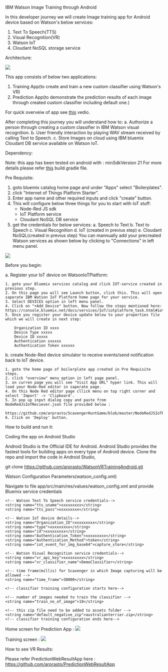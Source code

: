 IBM Watson Image Training through Android

In this developer journey we will create Image training app for Android device based on Watson's below services:

1. Text To Speech(TTS)
3. Visual Recognition(VR)
4. Watson IoT
5. Cloudant NoSQL storage service


Architecture:

<img src="app/libs/Snip20170811_1.png" allign="center"/>

This app consists of below two applications:
1. Training App(to create and train a new custom classifier using Watson's VR)
2. Prediction App(to demonstrate the prediction results of each image through created custom classifier including default one.)

For quick overveiw of app see <a href="app/libs/intro.mp4">this</a> vedio.

After completing this journey you will understand how to:
a. Authorize a person through creating a custom classifier in IBM Watson visual recognition.
b. User friendly interaction by playing WAV stream received by calling Text to Speech.
c. Store Images on cloud using IBM bluemix Cloudant DB service available on Watson IoT.

Dependency:

Note: this app has been tested on android with : minSdkVersion 21
For more details please refer <a href="STest/app/build.gradle">this</a> build.gradle file.

Pre Requisite:

1. goto bluemix catalog home page and under "Apps" select "Boilerplates".
2. click "Internet of Things Platform Starter".
3. Enter app name and other required inputs and click "create" button.
4. This will configure below three things for you to start with IoT stuff:
	* Node-Red JS sdk
	* IoT Platform service
	* Cloudant NoSQL DB service
5. get the credentials for below services:
	a. Speech to Text
	b. Text to Speech
	c. Visual Recognition
	d. IoT (created in previus step)
	e. Cloudant NoSQL(created in previus step)
   			You can mannually add your precreated Watson services as shown below by clicking to "Connections" in left menu panel.
<img src="app/libs/Snip20170811_4.png" allign="center"/>

Before you begin:

a. Register your IoT device on WatsonIoTPlatform:

	1. goto your Bluemix services catalog and click IOT-service created in previous step.
	2. On this page you will see Launch button, click this. This will open saperate IBM Watson IoT Platform home page for your service.
	3. Select DEVICES option in left menu panel.
	4. Click on "+Add Device" button. Now follow the steps mentioned here: https://console.bluemix.net/docs/services/IoT/iotplatform_task.html#iotplatform_task'
	5. Once you register your device update below to your properties file which we will create in next step:

		Organization ID xxxx
		Device Type xxxxx
		Device ID xxxxx
		Authentication xxxxxx
		Authentication Token xxxxxx

b. create Node-Red device simulator to receive events/send notification back to IoT device.

	1. goto the home page of boilerplate app created in Pre Requisite steps.
	2. click "overview" menu option in left page panel.
	3. on curren page you will see "Visit App URL" hyper link. This will load your Node-Red editor in saperate page.
	4. On this Node Red editor page cllick menu on top right corner and select 'Import' -> 'Clipboard'.
	5. In pop up input dialog copy and paste from NodeRedJsIoTReciever.json file provided below :
	                https://github.com/arprasto/ScavengerHuntGame/blob/master/NodeRedJSIoTReciever.json
	6. Click on 'Deploy' button.

How to build and run it:

Coding the app on Android Studio

Android Studio is the Official IDE for Android. Android Studio provides the fastest tools for building apps on every type of Android device.
Clone the repo and import the code in Android Studio,

git clone https://github.com/arprasto/WatsonVRTrainingAndroid.git

Watson Configuration Parameters(watson_config.xml)

Navigate to file app/src/main/res/values/watson_config.xml and provide Bluemix service credentials

    <!-- Watson Text To Speech service credentials-->
    <string name="tts_uname">xxxxxxxxx</string> 
    <string name="tts_pass">xxxxxxxxx</string> 

    <!-- Watson IoT device details-->
    <string name="Organization_ID">xxxxxxxxx</string> 
    <string name="type">xxxxxxxxx</string> 
    <string name="id">xxxxxxxxx</string> 
    <string name="Authentication_Token">xxxxxxxxx</string> 
    <string name="Authentication_Method">token</string> 
    <string name="iot_event_for_img_base64">capture_store</string> 

    <!-- Watson Visual Recognition service credentials-->
    <string name="vr_api_key">xxxxxxxxx</string> 
    <string name="vr_classifier_name">DemoClassifier</string> 

    <!-- time frame(millis) for Scavenger in which Image capturing will be allowed -->
    <string name="time_frame">30000</string>

    <!-- classifier training configuration starts here-->

    <!-- number of images needed to train the classifier -->
    <string name="train_no_of_image">10</string>

    <!-- this zip file need to be added to assets folder -->
    <string name="default_negative_zip">australianterrier.zip</string>
    <!-- classifier training configuration ends here-->


Home screen for Prediction App :
<img src="app/libs/Snip20170814_13.png" allign="center"/>

Training screen :
<img src="app/libs/Snip20170814_14.png" allign="center"/>

How to see VR Results:

Please refer PredictionWebResultApp here : https://github.com/arprasto/PredictionWebResultApp